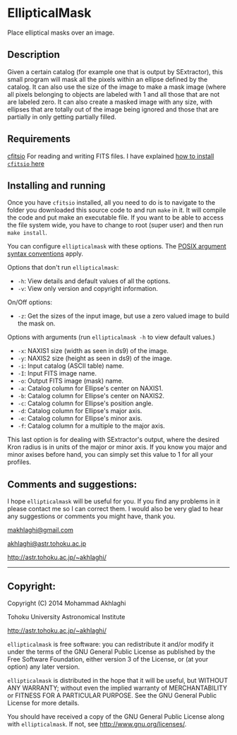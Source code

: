 EllipticalMask
==============

Place elliptical masks over an image.

Description
-----------

Given a certain catalog (for example one that is output by
SExtractor), this small program will mask all the pixels within an
ellipse defined by the catalog. It can also use the size of the image
to make a mask image (where all pixels belonging to objects are
labeled with 1 and all those that are not are labeled zero.  It can
also create a masked image with any size, with ellipses that are
totally out of the image being ignored and those that are partially in
only getting partially filled.



Requirements
------------

[cfitsio](http://heasarc.nasa.gov/fitsio/fitsio.html) For reading and
  writing FITS files. I have explained [how to install `cfitsio`
  here](http://www.astr.tohoku.ac.jp/~akhlaghi/cfitsiowcslibinstall.html)



Installing and running
----------------------

Once you have `cfitsio` installed, all you need to do is to navigate
to the folder you downloaded this source code to and run `make` in it.
It will compile the code and put make an executable file. If you want
to be able to access the file system wide, you have to change to root
(super user) and then run `make install`. 

You can configure `ellipticalmask` with these options.  The [POSIX
argument syntax
conventions](http://www.gnu.org/software/libc/manual/html_node/Argument-Syntax.html#Argument-Syntax)
apply.


Options that don't run `ellipticalmask`:
* `-h`: View details and default values of all the options.
* `-v`: View only version and copyright information.

On/Off options: 

* `-z`: Get the sizes of the input image, but use a
zero valued image to build the mask on.

Options with arguments (run `ellipticalmask -h` to view default values.)
* `-x`: NAXIS1 size (width as seen in ds9) of the image.
* `-y`: NAXIS2 size (height as seen in ds9) of the image.
* `-i`: Input catalog (ASCII table) name.
* `-I`: Input FITS image name.
* `-o`: Output FITS image (mask) name.
* `-a`: Catalog column for Ellipse's center on NAXIS1.
* `-b`: Catalog column for Ellipse's center on NAXIS2.
* `-c`: Catalog column for Ellipse's position angle.
* `-d`: Catalog column for Ellipse's major axis.
* `-e`: Catalog column for Ellipse's minor axis.
* `-f`: Catalog column for a multiple to the major axis.

This last option is for dealing with SExtractor's output, where the
desired Kron radius is in units of the major or minor axis. If you
know you major and minor axises before hand, you can simply set this
value to 1 for all your profiles. 


Comments and suggestions:
----------------------------------------

I hope `ellipticalmask` will be useful for you. If you find any
problems in it please contact me so I can correct them. I would also
be very glad to hear any suggestions or comments you might have, thank
you.

makhlaghi@gmail.com 

akhlaghi@astr.tohoku.ac.jp

http://astr.tohoku.ac.jp/~akhlaghi/

----------------------------------------
Copyright:
----------------------------------------
Copyright (C) 2014 Mohammad Akhlaghi

Tohoku University Astronomical Institute

http://astr.tohoku.ac.jp/~akhlaghi/

`ellipticalmask` is free software: you can redistribute it and/or modify
it under the terms of the GNU General Public License as published by
the Free Software Foundation, either version 3 of the License, or
(at your option) any later version.

`ellipticalmask` is distributed in the hope that it will be useful,
but WITHOUT ANY WARRANTY; without even the implied warranty of
MERCHANTABILITY or FITNESS FOR A PARTICULAR PURPOSE.  See the
GNU General Public License for more details.

You should have received a copy of the GNU General Public License
along with `ellipticalmask`.  If not, see <http://www.gnu.org/licenses/>.